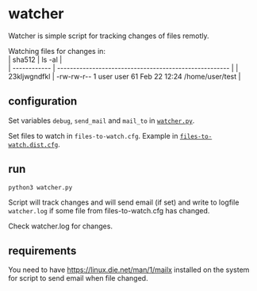 # watcher

Watcher is simple script for tracking changes of files remotly.

Watching files for changes in:  
| sha512       | ls -al                                                 |  
| ------------ | ------------------------------------------------------ |
| 23kljwgndfkl | -rw-rw-r-- 1 user user 61 Feb 22 12:24 /home/user/test |  


## configuration

Set variables `debug`, `send_mail` and `mail_to` in [`watcher.py`](https://github.com/rokj/watcher/blob/main/watcher.py).  

Set files to watch in `files-to-watch.cfg`. Example in [`files-to-watch.dist.cfg`](https://github.com/rokj/watcher/blob/main/files-to-watch.dist.cfg).

## run

`python3 watcher.py`

Script will track changes and will send email (if set) and write to logfile `watcher.log` if some file from files-to-watch.cfg has changed.

Check watcher.log for changes.

## requirements

You need to have https://linux.die.net/man/1/mailx installed on the system for script to send email when file changed.


